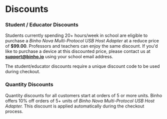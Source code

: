 # Discounts

### Student / Educator Discounts

Students currently spending 20+ hours/week in school are eligible to purchase a _Binho Nova Multi-Protocol USB Host Adapter_ at a reduce price of **$99.00**. Professors and teachers can enjoy the same discount. If you'd like to purchase a device at this discounted price, please contact us at **support@binho.io** using your school email address.

The student/educator discounts require a unique discount code to be used during checkout.

### Quantity Discounts

Quantity discounts for all customers start at orders of 5 or more units. Binho offers 10% off orders of 5+ units of _Binho Nova Multi-Protocol USB Host Adapter._ This discount is applied automatically during the checkout process.



